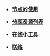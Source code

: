 <!-- docs/_sidebar.md -->
* [**节点的使用**](/)

* [**分享资源列表**](list.md)


* [**在线小工具**](/tools.md)


* [**联络**](/guide.md)
